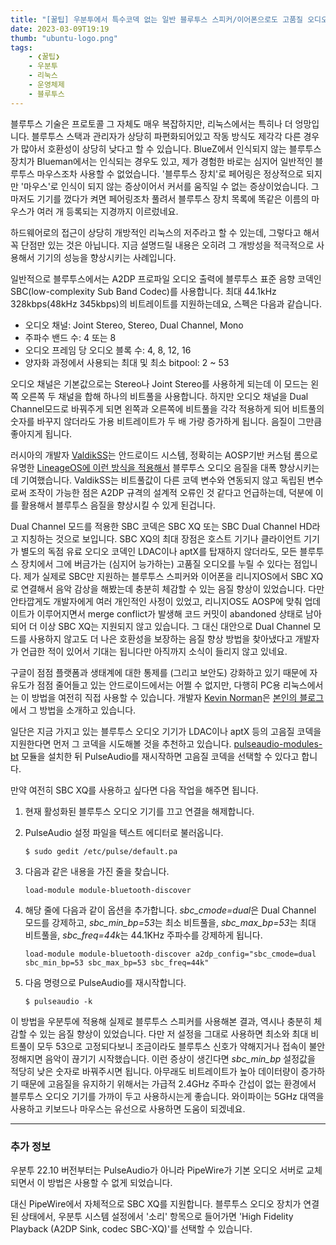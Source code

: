 ```yaml
---
title: "[꿀팁] 우분투에서 특수코덱 없는 일반 블루투스 스피커/이어폰으로도 고품질 오디오 누리기"
date: 2023-03-09T19:19
thumb: "ubuntu-logo.png"
tags: 
    - ❮꿀팁❯
    - 우분투
    - 리눅스
    - 운영체제
    - 블루투스
---
```


블루투스 기술은 프로토콜 그 자체도 매우 복잡하지만, 리눅스에서는 특히나 더 엉망입니다. 블루투스 스택과 관리자가 상당히 파편화되어있고 작동 방식도 제각각 다른 경우가 많아서 호환성이 상당히 낮다고 할 수 있습니다. BlueZ에서 인식되지 않는 블루투스 장치가 Blueman에서는 인식되는 경우도 있고, 제가 경험한 바로는 심지어 일반적인 블루투스 마우스조차 사용할 수 없었습니다. '블루투스 장치'로 페어링은 정상적으로 되지만 '마우스'로 인식이 되지 않는 증상이어서 커서를 움직일 수 없는 증상이었습니다. 그마저도 기기를 껐다가 켜면 페어링조차 풀려서 블루투스 장치 목록에 똑같은 이름의 마우스가 여러 개 등록되는 지경까지 이르렀네요.

하드웨어로의 접근이 상당히 개방적인 리눅스의 저주라고 할 수 있는데, 그렇다고 해서 꼭 단점만 있는 것은 아닙니다. 지금 설명드릴 내용은 오히려 그 개방성을 적극적으로 사용해서 기기의 성능을 향상시키는 사례입니다.

일반적으로 블루투스에서는 A2DP 프로파일 오디오 출력에 블루투스 표준 음향 코덱인 SBC(low-complexity Sub Band Codec)를 사용합니다. 최대 44.1kHz 328kbps(48kHz 345kbps)의 비트레이트를 지원하는데요, 스펙은 다음과 같습니다.

- 오디오 채널: Joint Stereo, Stereo, Dual Channel, Mono
- 주파수 밴드 수: 4 또는 8
- 오디오 프레임 당 오디오 블록 수: 4, 8, 12, 16
- 양자화 과정에서 사용되는 최대 및 최소 bitpool: 2 ~ 53

오디오 채널은 기본값으로는 Stereo나 Joint Stereo를 사용하게 되는데 이 모드는 왼쪽 오른쪽 두 채널을 합해 하나의 비트풀을 사용합니다. 하지만 오디오 채널을 Dual Channel모드로 바꿔주게 되면 왼쪽과 오른쪽에 비트풀을 각각 적용하게 되어 비트풀의 숫자를 바꾸지 않더라도 가용 비트레이트가 두 배 가량 증가하게 됩니다. 음질이 그만큼 좋아지게 됩니다. 

러시아의 개발자 [ValdikSS](https://github.com/ValdikSS)는 안드로이드 시스템, 정확히는 AOSP기반 커스텀 롬으로 유명한 [LineageOS에 이런 방식을 적용해서](https://www.lineageos.org/engineering/Bluetooth-SBC-XQ/) 블루투스 오디오 음질을 대폭 향상시키는 데 기여했습니다. ValdikSS는 비트풀값이 다른 코덱 변수와 연동되지 않고 독립된 변수로써 조작이 가능한 점은 A2DP 규격의 설계적 오류인 것 같다고 언급하는데, 덕분에 이를 활용해서 블루투스 음질을 향상시킬 수 있게 된겁니다. 

Dual Channel 모드를 적용한 SBC 코덱은 SBC XQ 또는 SBC Dual Channel HD라고 지칭하는 것으로 보입니다. SBC XQ의 최대 장점은 호스트 기기나 클라이언트 기기가 별도의 독점 유료 오디오 코덱인 LDAC이나 aptX를 탑재하지 않더라도, 모든 블루투스 장치에서 그에 버금가는 (심지어 능가하는) 고품질 오디오를 누릴 수 있다는 점입니다. 제가 실제로 SBC만 지원하는 블루투스 스피커와 이어폰을 리니지OS에서 SBC XQ로 연결해서 음악 감상을 해봤는데 충분히 체감할 수 있는 음질 향상이 있었습니다. 다만 안타깝게도 개발자에게 여러 개인적인 사정이 있었고, 리니지OS도 AOSP에 맞춰 업데이트가 이루어지면서 merge conflict가 발생해 코드 커밋이 abandoned 상태로 남아 되어 더 이상 SBC XQ는 지원되지 않고 있습니다. 그 대신 대안으로 Dual Channel 모드를 사용하지 않고도 더 나은 호환성을 보장하는 음질 향상 방법을 찾아냈다고 개발자가 언급한 적이 있어서 기대는 됩니다만 아직까지 소식이 들리지 않고 있네요.

구글이 점점 플랫폼과 생태계에 대한 통제를 (그리고 보안도) 강화하고 있기 때문에 자유도가 점점 줄어들고 있는 안드로이드에서는 어쩔 수 없지만, 다행히 PC용 리눅스에서는 이 방법을 여전히 직접 사용할 수 있습니다. 개발자 [Kevin Norman](https://github.com/kn100)은 [본인의 블로그](https://kn100.me/improving-bluetooth-audio-linux/)에서 그 방법을 소개하고 있습니다.

일단은 지금 가지고 있는 블루투스 오디오 기기가 LDAC이나 aptX 등의 고음질 코덱을 지원한다면 먼저 그 코덱을 시도해볼 것을 추천하고 있습니다. [pulseaudio-modules-bt](https://github.com/EHfive/pulseaudio-modules-bt/wiki/Packages) 모듈을 설치한 뒤 PulseAudio를 재시작하면 고음질 코덱을 선택할 수 있다고 합니다.

만약 여전히 SBC XQ를 사용하고 싶다면 다음 작업을 해주면 됩니다.

1. 현재 활성화된 블루투스 오디오 기기를 끄고 연결을 해제합니다. 

2. PulseAudio 설정 파일을 텍스트 에디터로 불러옵니다.

    ```
    $ sudo gedit /etc/pulse/default.pa
    ```

3. 다음과 같은 내용을 가진 줄을 찾습니다.

    ```
    load-module module-bluetooth-discover
    ```

4. 해당 줄에 다음과 같이 옵션을 추가합니다. *sbc_cmode=dual*은 Dual Channel 모드를 강제하고, *sbc_min_bp=53*는 최소 비트풀을, *sbc_max_bp=53*는 최대 비트풀을, *sbc_freq=44k*는 44.1KHz 주파수를 강제하게 됩니다.

    ```
    load-module module-bluetooth-discover a2dp_config="sbc_cmode=dual sbc_min_bp=53 sbc_max_bp=53 sbc_freq=44k"
    ```

5. 다음 명령으로 PulseAudio를 재시작합니다.

    ```
    $ pulseaudio -k
    ```

이 방법을 우분투에 적용해 실제로 블루투스 스피커를 사용해본 결과, 역시나 충분히 체감할 수 있는 음질 향상이 있었습니다. 다만 저 설정을 그대로 사용하면 최소와 최대 비트풀이 모두 53으로 고정되다보니 조금이라도 블루투스 신호가 약해지거나 접속이 불안정해지면 음악이 끊기기 시작했습니다. 이런 증상이 생긴다면 *sbc_min_bp* 설정값을 적당히 낮은 숫자로 바꿔주시면 됩니다. 아무래도 비트레이트가 높아 데이터량이 증가하기 때문에 고음질을 유지하기 위해서는 가급적 2.4GHz 주파수 간섭이 없는 환경에서 블루투스 오디오 기기를 가까이 두고 사용하시는게 좋습니다. 와이파이는 5GHz 대역을 사용하고 키보드나 마우스는 유선으로 사용하면 도움이 되겠네요.

---

### 추가 정보

우분투 22.10 버전부터는 PulseAudio가 아니라 PipeWire가 기본 오디오 서버로 교체되면서 이 방법은 사용할 수 없게 되었습니다.

대신 PipeWire에서 자체적으로 SBC XQ를 지원합니다. 블루투스 오디오 장치가 연결된 상태에서, 우분투 시스템 설정에서 '소리' 항목으로 들어가면 'High Fidelity Playback (A2DP Sink, codec SBC-XQ)'를 선택할 수 있습니다.